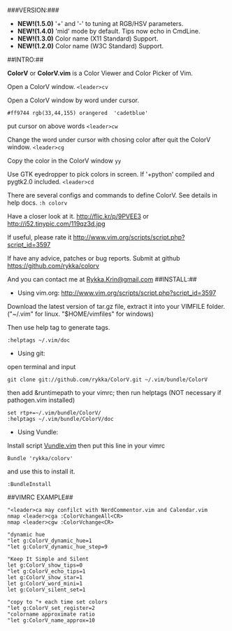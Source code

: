 ###VERSION:###
- **NEW!(1.5.0)**  '+' and '-' to tuning at RGB/HSV parameters.
- **NEW!(1.4.0)**  'mid' mode by default. Tips now echo in CmdLine.
- **NEW!(1.3.0)**  Color name (X11 Standard) Support.
- **NEW!(1.2.0)**  Color name (W3C Standard) Support.

##INTRO:##
    
**ColorV** or **ColorV.vim** is a Color Viewer and Color Picker of Vim.

Open a ColorV window.
`<leader>cv`

Open a ColorV window by word under cursor.

    #ff9744 rgb(33,44,155) orangered  'cadetblue'

put cursor on above words 
`<leader>cw`

Change the word under cursor with chosing color after quit the ColorV window.
`<leader>cg`

Copy the color in the ColorV window
`yy`

Use GTK eyedropper to pick colors in screen.
If '+python' compiled and pygtk2.0 included.
`<leader>cd`

There are several configs and commands to define ColorV. 
See details in help docs.
`:h colorv`

Have a closer look at it. http://flic.kr/p/9PVEE3 
or http://i52.tinypic.com/119qz3d.jpg

If useful, please rate it
http://www.vim.org/scripts/script.php?script_id=3597

If have any advice, patches or bug reports.
Submit at github 
https://github.com/rykka/colorv

And you can contact me at <Rykka.Krin@gmail.com>
##INSTALL:##
    
- Using vim.org: http://www.vim.org/scripts/script.php?script_id=3597

Download the latest version of tar.gz file, extract it into your VIMFILE folder.("~/.vim" for linux. "$HOME/vimfiles" for windows)

Then use help tag to generate tags.

    :helptags ~/.vim/doc

- Using git:

open terminal and input

    git clone git://github.com/rykka/ColorV.git ~/.vim/bundle/ColorV

then add &runtimepath to your vimrc; then run helptags
(NOT necessary if pathogen.vim installed) 

    set rtp+=~/.vim/bundle/ColorV/
    :helptags ~/.vim/bundle/ColorV/doc

- Using Vundle:

Install script [Vundle.vim](https://github.com/gmarik/vundle)
then put this line in your vimrc

    Bundle 'rykka/colorv'

and use this to install it.

    :BundleInstall

##VIMRC EXAMPLE##

    "<leader>ca may confilct with NerdCommentor.vim and Calendar.vim
    nmap <leader>cga :ColorVchangeAll<CR>
    nmap <leader>cgw :ColorVchange<CR>
    
    "dynamic hue
    "let g:ColorV_dynamic_hue=1
    "let g:ColorV_dynamic_hue_step=9

    "Keep It Simple and Silent
    let g:ColorV_show_tips=0
    "let g:ColorV_echo_tips=1
    let g:ColorV_show_star=1
    let g:ColorV_word_mini=1
    let g:ColorV_silent_set=1
    
    "copy to "+ each time set colors
    "let g:ColorV_set_register=2
    "colorname approximate ratio
    "let g:ColorV_name_approx=10
